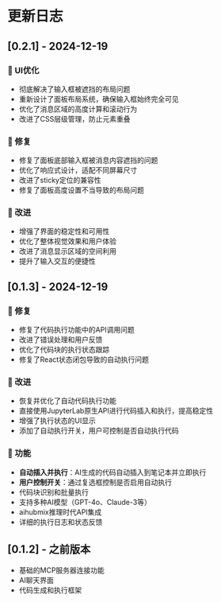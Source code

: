 # 更新日志

## [0.2.1] - 2024-12-19

### 🎨 UI优化
- 彻底解决了输入框被遮挡的布局问题
- 重新设计了面板布局系统，确保输入框始终完全可见
- 优化了消息区域的高度计算和滚动行为
- 改进了CSS层级管理，防止元素重叠

### 🔧 修复
- 修复了面板底部输入框被消息内容遮挡的问题
- 优化了响应式设计，适配不同屏幕尺寸
- 改进了sticky定位的兼容性
- 修复了面板高度设置不当导致的布局问题

### 🎯 改进
- 增强了界面的稳定性和可用性
- 优化了整体视觉效果和用户体验
- 改进了消息显示区域的空间利用
- 提升了输入交互的便捷性

## [0.1.3] - 2024-12-19

### 🔧 修复
- 修复了代码执行功能中的API调用问题
- 改进了错误处理和用户反馈
- 优化了代码块的执行状态跟踪
- 修复了React状态闭包导致的自动执行问题

### 🔄 改进
- 恢复并优化了自动代码执行功能
- 直接使用JupyterLab原生API进行代码插入和执行，提高稳定性
- 增强了执行状态的UI显示
- 添加了自动执行开关，用户可控制是否自动执行代码

### 🎯 功能
- **自动插入并执行**：AI生成的代码自动插入到笔记本并立即执行
- **用户控制开关**：通过复选框控制是否启用自动执行
- 代码块识别和批量执行
- 支持多种AI模型（GPT-4o、Claude-3等）
- aihubmix推理时代API集成
- 详细的执行日志和状态反馈

## [0.1.2] - 之前版本
- 基础的MCP服务器连接功能
- AI聊天界面
- 代码生成和执行框架